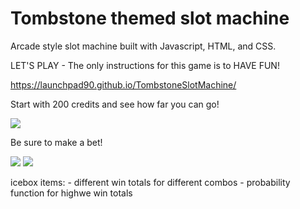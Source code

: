 # Tombstone themed slot machine

Arcade style slot machine built with Javascript, HTML, and CSS.

LET'S PLAY
    - The only instructions for this game is to HAVE FUN!
    
https://launchpad90.github.io/TombstoneSlotMachine/

Start with 200 credits and see how far you can go!

<img src="https://i.imgur.com/5T6JvcN.jpg">

Be sure to make a bet!

<img src="https://i.imgur.com/cEqzdfY.jpg">


<img src="https://i.imgur.com/7gNkUZS.jpg">

icebox items:
    - different win totals for different combos
    - probability function for highwe win totals

